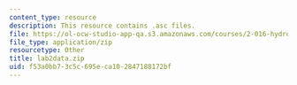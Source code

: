 ```yaml
---
content_type: resource
description: This resource contains .asc files.
file: https://ol-ocw-studio-app-qa.s3.amazonaws.com/courses/2-016-hydrodynamics-13-012-fall-2005/f53a0bb73c5c695eca102847188172bf_lab2data.zip
file_type: application/zip
resourcetype: Other
title: lab2data.zip
uid: f53a0bb7-3c5c-695e-ca10-2847188172bf
---
```

